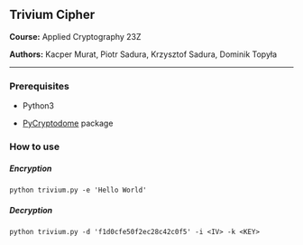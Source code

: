 ## Trivium Cipher

**Course:** Applied Cryptography 23Z

**Authors:** Kacper Murat, Piotr Sadura, Krzysztof Sadura, Dominik Topyła

---

### Prerequisites

- Python3

- [PyCryptodome](https://pypi.org/project/pycryptodome/) package

### How to use

##### Encryption

```shl
python trivium.py -e 'Hello World'
```

##### Decryption

```shell
python trivium.py -d 'f1d0cfe50f2ec28c42c0f5' -i <IV> -k <KEY>
```






